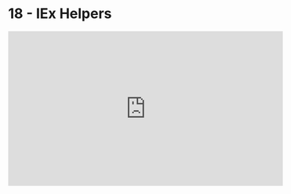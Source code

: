 # 18 - IEx Helpers

<iframe 
        width="560" 
        height="315" 
        src="https://www.youtube.com/embed/iCsOMkZ4oQ8" 
        title="YouTube video player" 
        frameborder="0" 
        allow="accelerometer; autoplay; clipboard-write; encrypted-media; gyroscope; picture-in-picture" 
        allowfullscreen
        >
</iframe>

